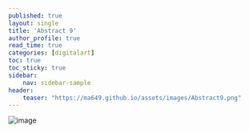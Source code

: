 ```yaml
---
published: true
layout: single
title: 'Abstract 9'
author_profile: true
read_time: true
categories: [digitalart]
toc: true
toc_sticky: true
sidebar:
    nav: sidebar-sample
header:
    teaser: "https://ma649.github.io/assets/images/Abstract9.png"
---
```


![image](https://ma649.github.io/assets/images/Abstract9.png)
